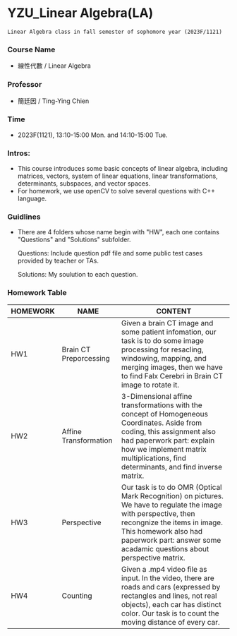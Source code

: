 # YZU_Linear Algebra(LA)
```
Linear Algebra class in fall semester of sophomore year (2023F/1121)
```

### Course Name
- 線性代數 / Linear Algebra

### Professor
- 簡廷因 / Ting-Ying Chien

### Time
- 2023F(1121), 13:10-15:00 Mon. and 14:10-15:00 Tue.

### Intros:
- This course introduces some basic concepts of linear algebra, including matrices, vectors, system of linear equations, linear transformations, determinants, subspaces, and vector spaces.
- For homework, we use openCV to solve several questions with C++ language.

### Guidlines
- There are 4 folders whose name begin with "HW", each one contains "Questions" and "Solutions" subfolder.

  Questions: Include question pdf file and some public test cases provided by teacher or TAs.

  Solutions: My soulution to each question.

### Homework Table
|HOMEWORK|NAME|CONTENT|
|--|--|--|
|HW1|Brain CT Preporcessing|Given a brain CT image and some patient infomation, our task is to do some image processing for resacling, windowing, mapping, and merging images, then we have to find Falx Cerebri in Brain CT image to rotate it.
|HW2|Affine Transformation|3-Dimensional affine transformations with the concept of Homogeneous Coordinates. Aside from coding, this assignment also had paperwork part: explain how we implement matrix multiplications, find determinants, and find inverse matrix.
|HW3|Perspective|Our task is to do OMR (Optical Mark Recognition) on pictures. We have to regulate the image with perspective, then recongnize the items in image. This homework also had paperwork part: answer some acadamic questions about perspective matrix.
|HW4|Counting|Given a .mp4 video file as input. In the video, there are roads and cars (expressed by rectangles and lines, not real objects), each car has distinct color. Our task is to count the moving distance of every car.
